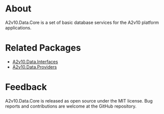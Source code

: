 ﻿# About
A2v10.Data.Core is a set of basic database services 
for the A2v10 platform applications.


# Related Packages

* [A2v10.Data.Interfaces](https://www.nuget.org/packages/A2v10.Data.Interfaces)
* [A2v10.Data.Providers](https://www.nuget.org/packages/A2v10.Data.Providers)


# Feedback

A2v10.Data.Core is released as open source under the MIT license. 
Bug reports and contributions are welcome at the GitHub repository.